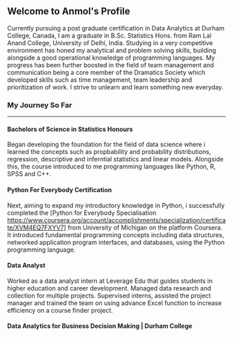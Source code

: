 ## Welcome to Anmol's Profile


Currently pursuing a post graduate certification in Data Analytics at Durham College, Canada, I am a graduate in B.Sc. Statistics Hons. from Ram Lal Anand College, University of Delhi, India. Studying in a very competitive environment has honed my analytical and problem solving skills, building alongside a good operational knowledge of programming languages. My progress has been further boosted in the field of team management and communication being a core member of the Dramatics Society which developed skills such as time management, team leadership and prioritization of work. I strive to unlearn and learn something new everyday.

### My Journey So Far

---

#### Bachelors of Science in Statistics Honours

Began developing the foundation for the field of data science where i learned the concepts such as propbability and probability distributions, regression, descriptive and inferntial statistics and linear models. 
Alongside this, the course introduced to me programming languages like Python, R, SPSS and C++. 

#### Python For Everybody Certification

Next, aiming to expand my introductory knowledge in Python, i successfully completed the [Python for Everybody Specialisation https://www.coursera.org/account/accomplishments/specialization/certificate/XVM4EQ7FXYV7] from University of Michigan on the platform Coursera. It introduced fundamental programming concepts including data structures, networked application program interfaces, and databases, using the Python programming language.

#### Data Analyst

Worked as a data analyst intern at Leverage Edu that guides students in higher education and career development. Managed data research and collection for multiple projects. Supervised interns, assisted the project manager and trained the team on using advance Excel function to increase efficiency on a course finder project.

#### Data Analytics for Business Decision Making | Durham College




